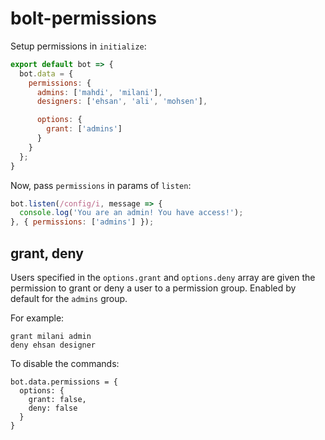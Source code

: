 bolt-permissions
================

Setup permissions in `initialize`:
```javascript
export default bot => {
  bot.data = {
    permissions: {
      admins: ['mahdi', 'milani'],
      designers: ['ehsan', 'ali', 'mohsen'],

      options: {
        grant: ['admins']
      }
    }
  };
}
```

Now, pass `permissions` in params of `listen`:
```javascript
bot.listen(/config/i, message => {
  console.log('You are an admin! You have access!');
}, { permissions: ['admins'] });
```

grant, deny
-----------
Users specified in the `options.grant` and `options.deny` array are given the permission to grant or deny
a user to a permission group. Enabled by default for the `admins` group.

For example:

```
grant milani admin
deny ehsan designer
```

To disable the commands:
```
bot.data.permissions = {
  options: {
    grant: false,
    deny: false
  }
}
```
